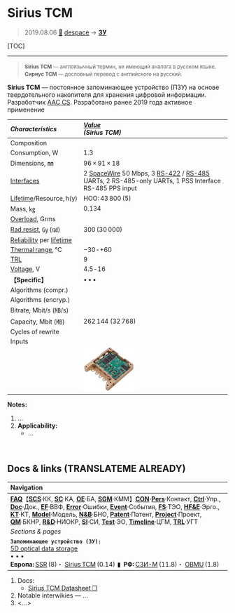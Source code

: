 # Sirius TCM
> 2019.08.06 [🚀](../index/index.md) [despace](index.md) → **[ЗУ](ds.md)**

[TOC]

---

> <small>**Sirius TCM** — англоязычный термин, не имеющий аналога в русском языке. **Сириус ТСМ** — дословный перевод с английского на русский.</small>

**Sirius TCM** — постоянное запоминающее устройство (ПЗУ) на основе твердотельного накопителя для хранения цифровой информации.  
Разработчик [AAC CS](zz_aac_cs.md). Разработано ранее 2019 года активное применение

|*Characteristics*|*[Value](si.md)<br> (Sirius TCM)*|
|:--|:--|
|Composition| |
|Consumption, W|1.3|
|Dimensions, ㎜|96 × 91 × 18|
|[Interfaces](interface.md)|2 [SpaceWire](spacewire.md) 50 Mbps, 3 [RS-422](rs_xxx.md) / [RS-485](rs_xxx.md) UARTs, 2 RS-485-only UARTs, 1 PSS Interface RS-485 PPS input|
|[Lifetime](lifetime.md)/Resource, h(y)|НОО: 43 800 (5)|
|Mass, ㎏|0.134|
|[Overload](vibration.md), Grms| |
|[Rad.resist](ion_rad.md), ㏉ (㎭)|300 (30 000)|
|[Reliability](qm.md) per [lifetime](lifetime.md)| |
|[Thermal range](tcs.md), ℃|−30 ‑ +60|
|[TRL](trl.md)|9|
|[Voltage](voltage.md), V|4.5 ‑ 16|
|**【Specific】**|• • •|
|Algorithms (compr.)| |
|Algorithms (encryp.)| |
|Bitrate, Mbit/s (㎆/s)| |
|Capacity, Mbit (㎆)|262 144 (32 768)|
|Cycles of rewrite| |
|Inputs| |
| |[![](f/ds/s/sirius_tcm_pic1_thumb.jpg)](f/ds/s/sirius_tcm_pic1.jpg)|

**Notes:**

   1. …
   1. **Applicability:**
      - …



<p style="page-break-after:always"> </p>

## Docs & links (TRANSLATEME ALREADY)
|Navigation|
|:--|
|**[FAQ](faq.md)**【**[SCS](scs.md)**·КК, **[SC](sc.md)**·КА, **[OE](oe.md)**·БА, **[SGM](sgm.md)**·КММ】**[CON](contact.md)·[Pers](person.md)**·Контакт, **[Ctrl](control.md)**·Упр., **[Doc](doc.md)**·Док., **[EF](ef.md)**·ВВФ, **[Error](error.md)**·Ошибки, **[Event](event.md)**·События, **[FS](fs.md)**·ТЭО, **[HF&E](hfe.md)**·Эрго., **[KT](kt.md)**·КТ, **[Model](model.md)**·Модель, **[N&B](nnb.md)**·БНО, **[Patent](патент.md)**·Патент, **[Project](project.md)**·Проект, **[QM](qm.md)**·БКНР, **[R&D](rnd.md)**·НИОКР, **[SI](si.md)**·СИ, **[Test](test.md)**·ЭО, **[Timeline](timeline.md)**·ЦГМ, **[TRL](trl.md)**·УГТ|
|*Sections & pages*|
|**`Запоминающее устройство (ЗУ):`**<br> [5D optical data storage](5dods.md) <br>• • •<br> **Европа:** [SSR](ssr.md) (8)・ [Sirius TCM](sirius_tcm.md) (0.14)  ▮  **РФ:** [СЗИ-М](szi_m.md) (11.8)・ [OBMU](sait_obmu.md) (1.8)|

   1. Docs:
      - [Sirius TCM Datasheet ❐](f/comms/s/sirius_tcm_datasheet.pdf)
   1. Notable interwikies — …
   1. <…>
